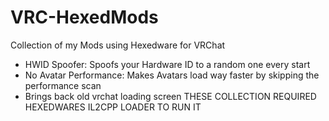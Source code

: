 # VRC-HexedMods
Collection of my Mods using Hexedware for VRChat

- HWID Spoofer: Spoofs your Hardware ID to a random one every start
- No Avatar Performance: Makes Avatars load way faster by skipping the performance scan
- Brings back old vrchat loading screen
THESE COLLECTION REQUIRED HEXEDWARES IL2CPP LOADER TO RUN IT
